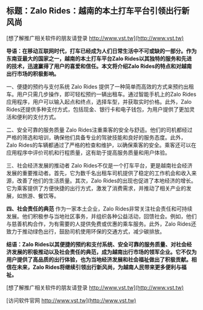 ## **标题：Zalo Rides：越南的本土打车平台引领出行新风尚**

[想了解推广相关软件的朋友请登录 http://www.vst.tw](http://www.vst.tw)

**导语：在移动互联网时代，打车已经成为人们日常生活中不可或缺的一部分。作为东南亚最大的国家之一，越南的本土打车平台Zalo Rides以其独特的服务和先进的技术，迅速赢得了用户的喜爱和信任。本文将介绍Zalo Rides的特点和对越南出行市场的积极影响。**

一、便捷的预约与支付系统
Zalo Rides 提供了一种简单而高效的方式来预约出租车。用户只需几步操作，即可轻松预约一辆出租车。通过智能手机上的Zalo Rides应用程序，用户可以输入起点和终点，选择车型，并获取实时价格。此外，Zalo Rides还提供多种支付方式，包括现金、银行卡和电子钱包，为用户提供了更加灵活和便利的支付方式。

二、安全可靠的服务质量
Zalo Rides注重乘客的安全与舒适。他们的司机都经过严格的筛选和培训，确保他们具备专业的驾驶技能和良好的服务态度。此外，Zalo Rides的车辆都通过了严格的检查和维护，以确保乘客的安全。乘客还可以在应用程序中评价司机和行程质量，这有助于提高服务质量和用户体验。

三、社会经济发展的推动者
Zalo Rides不仅是一个打车平台，更是越南社会经济发展的重要推动者。首先，它为数千名出租车司机提供了稳定的工作机会和收入来源，改善了他们的生活质量。其次，Zalo Rides的出现也促进了本地经济的增长。它为乘客提供了方便快捷的出行方式，激发了消费需求，并推动了相关产业的发展，如旅游、餐饮等。

**四、社会责任的典范**
作为一家本土企业，Zalo Rides非常关注社会责任和可持续发展。他们积极参与当地社区事务，并组织各种公益活动，回馈社会。例如，他们与慈善机构合作，为有需要的人提供免费或优惠的乘车服务。此外，Zalo Rides还致力于推动绿色出行，鼓励司机使用环保的交通方式，减少碳排放。

**结语：Zalo Rides以其便捷的预约和支付系统、安全可靠的服务质量、对社会经济发展的积极推动以及社会责任的典范，成为越南出行市场的领军企业。它不仅为用户提供了高品质的出行体验，也为当地经济发展和社会福祉做出了积极贡献。相信在未来，Zalo Rides将继续引领出行新风尚，为越南人民带来更多便利与福祉。**

[想了解推广相关软件的朋友请登录 http://www.vst.tw](http://www.vst.tw)


[访问软件官网 http://www.vst.tw](http://www.vst.tw)
